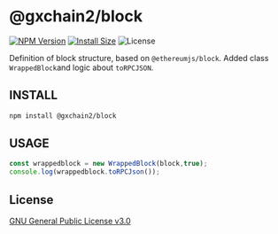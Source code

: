 # @gxchain2/block
[![NPM Version](https://img.shields.io/npm/v/@gxchain2/block)](https://www.npmjs.org/package/@gxchain2/block)
[![Install Size](https://packagephobia.now.sh/badge?p=@gxchain2/block)](https://packagephobia.now.sh/result?p=@gxchain2/block)
![License](https://img.shields.io/npm/l/@gxchain2/block)


 Definition of block structure, based on `@ethereumjs/block`. Added class `WrappedBlock`and logic about `toRPCJSON`.
## INSTALL

```sh
npm install @gxchain2/block
```

## USAGE

```ts
const wrappedblock = new WrappedBlock(block,true);
console.log(wrappedblock.toRPCJson());
```

## License

[GNU General Public License v3.0](https://www.gnu.org/licenses/gpl-3.0.en.html)
